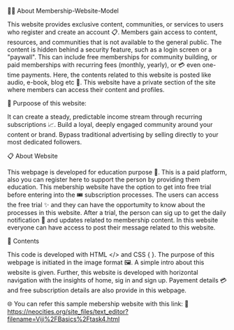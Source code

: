 🙋‍♂️ About Membership-Website-Model

This website provides exclusive content, communities, or services to users who register and create an account 📋.
Members gain access to content, resources, and communities that is not available to the general public. 
The content is hidden behind a security feature, such as a login screen or a "paywall".
This can include free memberships for community building, or paid memberships with recurring fees (monthly, yearly), or 💳 even one-time payments. 
Here, the contents related to this website is posted like audio, e-book, blog etc 📘. 
This website have a private section of the site where members can access their content and profiles. 

🎯 Purpoose of this website:

 It can create a steady, predictable income stream through recurring subscriptions 📈. 
 Build a loyal, deeply engaged community around your content or brand. 
 Bypass traditional advertising by selling directly to your most dedicated followers. 

📋 About Website

This webpage is developed for education purpose 📕.
This is a paid platform, also you can register here to support the person by providing them education.
This mebership website have the option to get into free trial before entering into the 🎟️ subscription processes.
The users can access the free trial ✨ and they can have the opportumity to know about the processes in this website.
After a trial, the person can sig up to get the daily notification 📢 and updates related to membership content.
In this website everyone can have access to post their message related to this website.

📁 Contents

This code is developed with HTML </> and CSS { }. 
The purpose of this webpage is initiated in the image format 🖼️.
A simple intro about this website is given.
Further, this website is developed with horizontal navigation with the insights of home, sig in and sign up.
Payement details 💳 and free subscription details are also provide in this webpage.

🌐 You can refer this sample mebership website with this link: 🔗 https://neocities.org/site_files/text_editor?filename=Viji%2FBasics%2Ftask4.html
